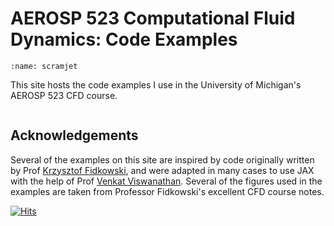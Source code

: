 # AEROSP 523 Computational Fluid Dynamics: Code Examples

```{figure} images/scramjet.png
:name: scramjet
```

This site hosts the code examples I use in the University of Michigan's AEROSP 523 CFD course.

```{tableofcontents}
```

## Acknowledgements

Several of the examples on this site are inspired by code originally written by Prof [Krzysztof Fidkowski](http://www-personal.umich.edu/~kfid/), and were adapted in many cases to use JAX with the help of Prof [Venkat Viswanathan](https://aero.engin.umich.edu/people/viswanathan-venkat/).
Several of the figures used in the examples are taken from Professor Fidkowski's excellent CFD course notes.

[![Hits](https://hits.seeyoufarm.com/api/count/incr/badge.svg?url=https%3A%2F%2Fa-cgray.github.io%2FAE523-Fall23%2Fintro.html&count_bg=%2379C83D&title_bg=%23555555&icon=&icon_color=%23E7E7E7&title=Page+views&edge_flat=true)](https://hits.seeyoufarm.com)
